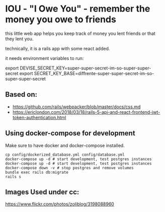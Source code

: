 # IOU - "I Owe You" - remember the money you owe to friends

this little web app helps you keep track of money
you lent friends or that they lent you.

technically, it is a rails app with some react added.

it needs environment variables to run:

export DEVISE_SECRET_KEY=super-super-secret-im-so-super-super-secret
export SECRET_KEY_BASE=diffrente-super-super-secret-im-so-super-super-secret

## Based on:

- https://github.com/rails/webpacker/blob/master/docs/css.md
- https://ericlondon.com/2018/03/18/rails-5-api-and-react-frontend-jwt-token-authentication.html


## Using docker-compose for development

Make sure to have docker and docker-compose installed.

```
cp config/dockerized_database.yml config/database.yml
docker-compose up -d # start development, test postgres instances
docker-compose up -d # start development, test postgres instances
docker-compose down -v # stop postgres and remove volumes
bundle exec rails db:migrate
rails s
```

## Images Used under cc:

https://www.flickr.com/photos/zoliblog/3198088960
